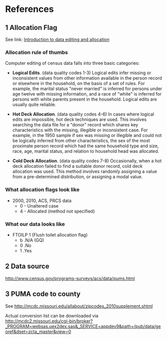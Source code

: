 # References

## 1 Allocation Flag

See link: [Introduction to data editing and allocation](https://usa.ipums.org/usa/flags.shtml)

### Allocation rule of thumbs

Computer editing of census data falls into three basic categories:

* __Logical Edits__. (data quality codes 1-3) Logical edits infer missing or inconsistent values from other information available in the person record or elsewhere in the household, on the basis of a set of rules. For example, the marital status "never married" is inferred for persons under age twelve with missing information, and a race of "white" is inferred for persons with white parents present in the household. Logical edits are usually quite reliable.

* __Hot Deck Allocation__. (data quality codes 4-6) In cases where logical edits are impossible, hot deck techniques are used. This involves searching the data file for a "donor" record which shares key characteristics with the missing, illegible or inconsistent case. For example, in the 1950 sample if sex was missing or illegible and could not be logically inferred from other characteristics, the sex of the most proximate person record which had the same household type and size, race, age, marital status, and relation to household head was allocated.

* __Cold Deck Allocation__. (data quality codes 7-8) Occasionally, when a hot deck allocation failed to find a suitable donor record, cold deck allocation was used. This method involves randomly assigning a value from a pre-determined distribution, or assigning a modal value.

### What allocation flags look like

* 2000, 2010, ACS, PRCS data
    * 0 - Unaltered case
    * 4 - Allocated (method not specified)

### What our data looks like


* FTOILP 1 (Flush toilet allocation flag)
    * b .N/A (GQ)
    * 0 .No
    * 1 .Yes



## 2 Data source

http://www.census.gov/programs-surveys/acs/data/pums.html

## 3 PUMA code to county

See http://mcdc.missouri.edu/allabout/zipcodes_2010supplement.shtml

Actual conversion list can be downloaded via http://mcdc2.missouri.edu/cgi-bin/broker?_PROGRAM=websas.uex2dex.sas&_SERVICE=appdev9&path=/pub/data/georef&dset=zcta_master&view=0
